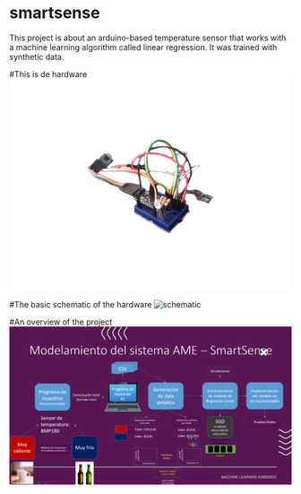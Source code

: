 # smartsense
This project is about an arduino-based temperature sensor that works with a machine learning algorithm called linear regression. It was trained with synthetic data. 

#This is de hardware
![smartsense](/imgs/smartsense.png)

#The basic schematic of the hardware
![schematic](smartsense/imgs/schematic.PNG)

#An overview of the project
![mle](/imgs/mle.png)
